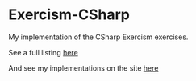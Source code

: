 # Exercism-CSharp
My implementation of the CSharp Exercism exercises.

See a full listing [here](http://exercism.io/languages/csharp/about)

And see my implementations on the site [here](http://exercism.io/MarcelloNicoletti)
